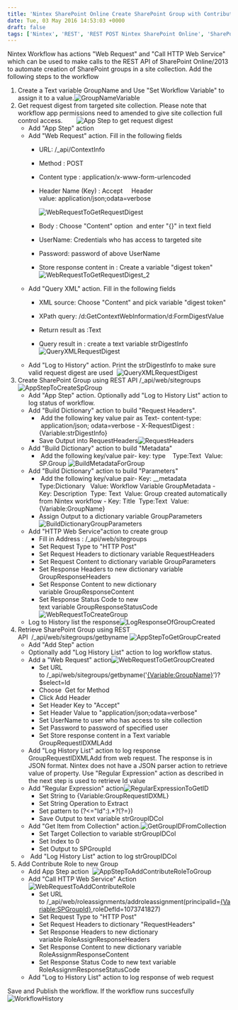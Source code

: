 ```yaml
---
title: 'Nintex SharePoint Online Create SharePoint Group with Contribute permissions'
date: Tue, 03 May 2016 14:53:03 +0000
draft: false
tags: ['Nintex', 'REST', 'REST POST Nintex SharePoint Online', 'SharePoint', 'SharePoint 2013', 'SharePoint Online']
---
```


Nintex Workflow has actions "Web Request" and "Call HTTP Web Service" which can be used to make calls to the REST API of SharePoint Online/2013 to automate creation of SharePoint groups in a site collection. Add the following steps to the workflow

1.  Create a Text variable GroupName and Use "Set Workflow Variable" to assign it to a value.![GroupNameVariable](https://reshmeeauckloo.files.wordpress.com/2016/04/groupnamevariable.png)
2.  Get request digest from targeted site collection. Please note that workflow app permissions need to amended to give site collection full control access.        ![App Step to get request digest](https://reshmeeauckloo.files.wordpress.com/2016/04/app-step-to-get-request-digest.png)
    *   Add "App Step" action
    *   Add "Web Request" action. Fill in the following fields
        *   URL: <siteURL> /\_api/ContextInfo
        *   Method : POST
        *   Content type : application/x-www-form-urlencoded
        *   Header Name (Key) : Accept     Header value: application/json;odata=verbose
            
            ![WebRequestToGetRequestDigest](https://reshmeeauckloo.files.wordpress.com/2016/04/webrequesttogetrequestdigest.png)
        *   Body : Choose "Content" option  and enter "{}" in text field
        *   UserName: Credentials who has access to targeted site
        *   Password: password of above UserName
        *   Store response content in : Create a variable "digest token"![WebRequestToGetRequestDigest_2](https://reshmeeauckloo.files.wordpress.com/2016/04/webrequesttogetrequestdigest_2.png)
    *   Add "Query XML" action. Fill in the following fields
        *   XML source: Choose "Content" and pick variable "digest token"
        *   XPath query: /d:GetContextWebInformation/d:FormDigestValue
            
        *   Return result as :Text
        *   Query result in : create a text variable strDigestInfo![QueryXMLRequestDigest](https://reshmeeauckloo.files.wordpress.com/2016/04/queryxmlrequestdigest.png)
    *   Add "Log to History" action. Print the strDigestInfo to make sure valid request digest are used  ![QueryXMLRequestDigest](https://reshmeeauckloo.files.wordpress.com/2016/04/queryxmlrequestdigest.png)
3.  Create SharePoint Group using REST API ‍/\_api/web/sitegroups  ![AppStepToCreateSpGroup](https://reshmeeauckloo.files.wordpress.com/2016/04/appsteptocreatespgroup.png)
    *   Add "App Step" action. Optionally add "Log to History List" action to log status of workflow.
    *   Add "Build Dictionary" action to build "Request Headers".
        *    Add the following key value pair as Text- content-type:  application/json; odata=verbose - X-RequestDigest : {Variable:strDigestInfo}
        *   Save Output into RequestHeaders![RequestHeaders](https://reshmeeauckloo.files.wordpress.com/2016/04/requestheaders.png)
    *   Add "Build Dictionary" action to build "Metadata"
        *    Add the following key/value pair- key: type    Type:Text  Value: SP.Group ![BuildMetadataForGroup](https://reshmeeauckloo.files.wordpress.com/2016/04/buildmetadataforgroup.png)
    *   Add "Build Dictionary" action to build "Parameters"
        *    Add the following key/value pair- Key: \_\_metadata   Type:Dictionary   Value: Workflow Variable GroupMetadata - Key: Description  Type: Text  Value: Group created automatically from Nintex workflow - Key: Title  Type:Text  Value:{Variable:GroupName}
        *   Assign Output to a dictionary variable GroupParameters ![BuildDictionaryGroupParameters](https://reshmeeauckloo.files.wordpress.com/2016/04/builddictionarygroupparameters.png)
    *   Add "HTTP Web Service"action to create group
        *   Fill in Address : <SiteURL>/\_api/web/sitegroups
        *   Set Request Type to "HTTP Post"
        *   Set Request Headers to dictionary variable RequestHeaders
        *   Set Request Content to dictionary variable GroupParameters
        *   Set Response Headers to new dictionary variable GroupResponseHeaders
        *   Set Response Content to new dictionary variable GroupResponseContent
        *   Set Response Status Code to new text variable GroupResponseStatusCode![WebRequestToCreateGroup](https://reshmeeauckloo.files.wordpress.com/2016/04/webrequesttocreategroup1.png)
    *   Log to History list the response![LogResponseOfGroupCreated](https://reshmeeauckloo.files.wordpress.com/2016/04/logresponseofgroupcreated.png)
4.  Retrieve SharePoint Group using REST API ‍ ‍/\_api/web/sitegroups/getbyname ![AppStepToGetGroupCreated](https://reshmeeauckloo.files.wordpress.com/2016/04/appsteptogetgroupcreated.png)
    *   Add "Add Step" action
    *   Optionally add "Log History List" action to log workflow status.
    *   Add a "Web Request" action![WebRequestToGetGroupCreated](https://reshmeeauckloo.files.wordpress.com/2016/04/webrequesttogetgroupcreated.png)
        *   Set URL to <SiteURL>/\_api/web/sitegroups/getbyname('‍[{Variable:GroupName}](https://wus-des-wfo.nintex.com//href=%22#")‍')?$select=Id
        *   Choose  Get for Method
        *   Click Add Header
        *   Set Header Key to "Accept"
        *   Set Header Value to "application/json;odata=verbose"
        *   Set UserName to user who has access to site collection
        *   Set Password to password of specified user
        *   Set Store response content in a Text variable GroupRequestIDXMLAdd
    *   Add "Log History List" action to log response GroupRequestIDXMLAdd from web request. The response is in JSON format. Nintex does not have a JSON parser action to retrieve value of property. Use "Regular Expression" action as described in the next step is used to retrieve Id value
    *   Add "Regular Expression" action![RegularExpressionToGetID](https://reshmeeauckloo.files.wordpress.com/2016/04/regularexpressiontogetid.png)
        *   Set String to ‍{Variable:GroupRequestIDXML}
        *   Set String Operation to Extract
        *   Set pattern to (?<="Id":).\*?(?=})
        *   Save Output to text variable strGroupIDCol
    *   Add "Get Item from Collection" action.![GetGroupIDFromCollection](https://reshmeeauckloo.files.wordpress.com/2016/04/getgroupidfromcollection.png)
        *   Set Target Collection to variable strGroupIDCol
        *   Set Index to 0
        *   Set Output to SPGroupId
    *    Add "Log History List" action to log strGroupIDCol
5.  Add Contribute Role to new Group
    *   Add App Step action  ![AppStepToAddContributeRoleToGroup](https://reshmeeauckloo.files.wordpress.com/2016/04/appsteptoaddcontributeroletogroup2.png)
    *   Add "Call HTTP Web Service" Action ![WebRequestToAddContributeRole](https://reshmeeauckloo.files.wordpress.com/2016/04/webrequesttoaddcontributerole.png)
        *   Set URL to <siteURL>‍/\_api/web/roleassignments/addroleassignment(principalid=‍[{Variable:SPGroupId}](https://wus-des-wfo.nintex.com//href=%22#")‍,roleDefId=1073741827)
        *   Set Request Type to "HTTP Post"
        *   Set Request Headers to dictionary "RequestHeaders"
        *   Set Response Headers to new dictionary variable RoleAssignResponseHeaders
        *   Set Response Content to new dictionary variable RoleAssignmResponseContent
        *   Set Response Status Code to new text variable RoleAssignmResponseStatusCode
    *   Add "Log to History List" action to log response of web request

Save and Publish the workflow. If the workflow runs succesfully ![WorkflowHistory](https://reshmeeauckloo.files.wordpress.com/2016/04/workflowhistory.png)